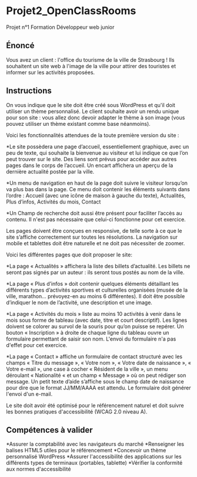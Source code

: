 # Projet2_OpenClassRooms
Projet n°1 Formation Développeur web junior


## Énoncé
Vous avez un client : l'office du tourisme de la ville de Strasbourg ! Ils souhaitent un site web à l'image de la ville pour attirer des touristes et informer sur les activités proposées.


## Instructions
On vous indique que le site doit être créé sous WordPress et qu'il doit utiliser un thème personnalisé. Le client souhaite avoir un rendu unique pour son site : vous allez donc devoir adapter le thème à son image (vous pouvez utiliser un thème existant comme base néanmoins).

Voici les fonctionnalités attendues de la toute première version du site :

*Le site possèdera une page d’accueil, essentiellement graphique, avec un peu de texte, qui souhaite la bienvenue au visiteur et lui indique ce que l’on peut trouver sur le site. Des liens sont prévus pour accéder aux autres pages dans le corps de l’accueil. Un encart affichera un aperçu de la dernière actualité postée par la ville.

*Un menu de navigation en haut de la page doit suivre le visiteur lorsqu’on va plus bas dans la page. Ce menu doit contenir les éléments suivants dans l’ordre : Accueil (avec une icône de maison à gauche du texte),  Actualités, Plus d’infos, Activités du mois, Contact

*Un Champ de recherche doit aussi être présent pour faciliter l’accès au contenu. Il n'est pas nécessaire que celui-ci fonctionne pour cet exercice.

Les pages doivent être conçues en responsive, de telle sorte à ce que le site s’affiche correctement sur toutes les résolutions. La navigation sur mobile et tablettes doit être naturelle et ne doit pas nécessiter de zoomer.

Voici les différentes pages que doit proposer le site:

*La page « Actualités » affichera la liste des billets d’actualité. Les billets ne seront pas signés par un auteur : ils seront tous postés au nom de la ville.

*La page « Plus d’infos »  doit contenir quelques éléments détaillant les différents types d’activités sportives et culturelles organisées (musée de la ville, marathon… prévoyez-en au moins 6 différentes). Il doit être possible d’indiquer le nom de l’activité, une description et une image.

*La page « Activités du mois » liste au moins 10 activités à venir dans le mois sous forme de tableau (avec date, titre et court descriptif). Les lignes doivent se colorer au survol de la souris pour qu’on puisse se repérer. Un bouton « Inscription » à droite de chaque ligne du tableau ouvre un formulaire permettant de saisir son nom.  L'envoi du formulaire n'a pas d'effet pour cet exercice.

*La page « Contact » affiche un formulaire de contact structuré avec les champs « Titre du message », « Votre nom », « Votre date de naissance », « Votre e-mail », une case à cocher « Résident de la ville », un menu déroulant « Nationalité « et un champ « Message » où on peut rédiger son message. Un petit texte d’aide s’affiche sous le champ date de naissance pour dire que le format JJ/MM/AAAA est attendu. Le formulaire doit générer l'envoi d'un e-mail.

Le site doit avoir été optimisé pour le référencement naturel et doit suivre les bonnes pratiques d'accessibilité (WCAG 2.0 niveau A).


## Compétences à valider
*Assurer la comptabilité avec les navigateurs du marché
*Renseigner les balises HTML5 utiles pour le référencement
*Concevoir un thème personnalisé WordPress
*Assurer l'accessibilité des applications sur les différents types de terminaux (portables, tablette)
*Vérifier la conformité aux normes d'accessibilité
